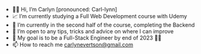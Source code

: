 - 👋🏼 Hi, I’m Carlyn [pronounced: Carl-lynn]
- 📈 I’m currently studying a Full Web Development course with Udemy
- 🌱 I’m currently in the second half of the course, completing the Backend
- 💞️ I’m open to any tips, tricks and advice on where I can improve
- 🚀 My goal is to be a Full-Stack Engineer by end of 2023 💪🏼
- 📫 How to reach me carlynevertson@gmail.com

<!---
carlynevertson/carlynevertson is a ✨ special ✨ repository because its `README.md` (this file) appears on your GitHub profile.
You can click the Preview link to take a look at your changes.
--->
